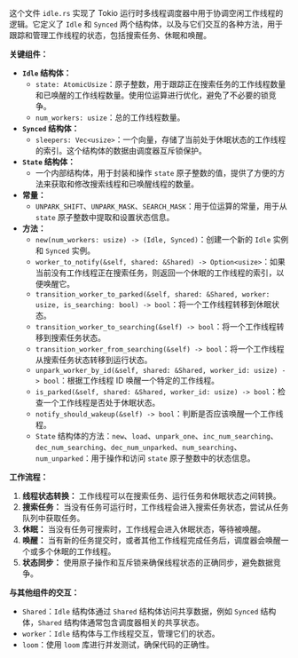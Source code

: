 这个文件 `idle.rs` 实现了 Tokio 运行时多线程调度器中用于协调空闲工作线程的逻辑。它定义了 `Idle` 和 `Synced` 两个结构体，以及与它们交互的各种方法，用于跟踪和管理工作线程的状态，包括搜索任务、休眠和唤醒。

**关键组件：**

*   **`Idle` 结构体：**
    *   `state: AtomicUsize`：原子整数，用于跟踪正在搜索任务的工作线程数量和已唤醒的工作线程数量。使用位运算进行优化，避免了不必要的锁竞争。
    *   `num_workers: usize`：总的工作线程数量。
*   **`Synced` 结构体：**
    *   `sleepers: Vec<usize>`：一个向量，存储了当前处于休眠状态的工作线程的索引。这个结构体的数据由调度器互斥锁保护。
*   **`State` 结构体：**
    *   一个内部结构体，用于封装和操作 `state` 原子整数的值，提供了方便的方法来获取和修改搜索线程和已唤醒线程的数量。
*   **常量：**
    *   `UNPARK_SHIFT`、`UNPARK_MASK`、`SEARCH_MASK`：用于位运算的常量，用于从 `state` 原子整数中提取和设置状态信息。
*   **方法：**
    *   `new(num_workers: usize) -> (Idle, Synced)`：创建一个新的 `Idle` 实例和 `Synced` 实例。
    *   `worker_to_notify(&self, shared: &Shared) -> Option<usize>`：如果当前没有工作线程正在搜索任务，则返回一个休眠的工作线程的索引，以便唤醒它。
    *   `transition_worker_to_parked(&self, shared: &Shared, worker: usize, is_searching: bool) -> bool`：将一个工作线程转移到休眠状态。
    *   `transition_worker_to_searching(&self) -> bool`：将一个工作线程转移到搜索任务状态。
    *   `transition_worker_from_searching(&self) -> bool`：将一个工作线程从搜索任务状态转移到运行状态。
    *   `unpark_worker_by_id(&self, shared: &Shared, worker_id: usize) -> bool`：根据工作线程 ID 唤醒一个特定的工作线程。
    *   `is_parked(&self, shared: &Shared, worker_id: usize) -> bool`：检查一个工作线程是否处于休眠状态。
    *   `notify_should_wakeup(&self) -> bool`：判断是否应该唤醒一个工作线程。
    *   `State` 结构体的方法：`new`、`load`、`unpark_one`、`inc_num_searching`、`dec_num_searching`、`dec_num_unparked`、`num_searching`、`num_unparked`：用于操作和访问 `state` 原子整数中的状态信息。

**工作流程：**

1.  **线程状态转换：** 工作线程可以在搜索任务、运行任务和休眠状态之间转换。
2.  **搜索任务：** 当没有任务可运行时，工作线程会进入搜索任务状态，尝试从任务队列中获取任务。
3.  **休眠：** 当没有任务可搜索时，工作线程会进入休眠状态，等待被唤醒。
4.  **唤醒：** 当有新的任务提交时，或者其他工作线程完成任务后，调度器会唤醒一个或多个休眠的工作线程。
5.  **状态同步：** 使用原子操作和互斥锁来确保线程状态的正确同步，避免数据竞争。

**与其他组件的交互：**

*   `Shared`：`Idle` 结构体通过 `Shared` 结构体访问共享数据，例如 `Synced` 结构体，`Shared` 结构体通常包含调度器相关的共享状态。
*   `worker`：`Idle` 结构体与工作线程交互，管理它们的状态。
*   `loom`：使用 `loom` 库进行并发测试，确保代码的正确性。

